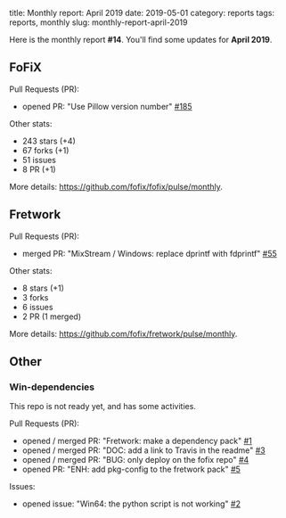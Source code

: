 title: Monthly report: April 2019
date: 2019-05-01
category: reports
tags: reports, monthly
slug: monthly-report-april-2019

Here is the monthly report **#14**. You'll find some updates for **April 2019**.




## FoFiX

Pull Requests (PR):

- opened PR: "Use Pillow version number" [#185](https://github.com/fofix/fofix/pull/185)


Other stats:

- 243 stars (+4)
- 67 forks (+1)
- 51 issues
- 8 PR (+1)


More details: <https://github.com/fofix/fofix/pulse/monthly>.


## Fretwork

Pull Requests (PR):

- merged PR: "MixStream / Windows: replace dprintf with fdprintf" [#55](https://github.com/fofix/fretwork/pull/55)


Other stats:

- 8 stars (+1)
- 3 forks
- 6 issues
- 2 PR (1 merged)


More details: <https://github.com/fofix/fretwork/pulse/monthly>.


## Other

### Win-dependencies

This repo is not ready yet, and has some activities.


Pull Requests (PR):

- opened / merged PR: "Fretwork: make a dependency pack" [#1](https://github.com/fofix/win-dependencies/pull/1)
- opened / merged PR: "DOC: add a link to Travis in the readme" [#3](https://github.com/fofix/win-dependencies/pull/3)
- opened / merged PR: "BUG: only deploy on the fofix repo" [#4](https://github.com/fofix/win-dependencies/pull/4)
- opened PR: "ENH: add pkg-config to the fretwork pack" [#5](https://github.com/fofix/win-dependencies/pull/5)


Issues:

- opened issue: "Win64: the python script is not working" [#2](https://github.com/fofix/win-dependencies/issues/2)

